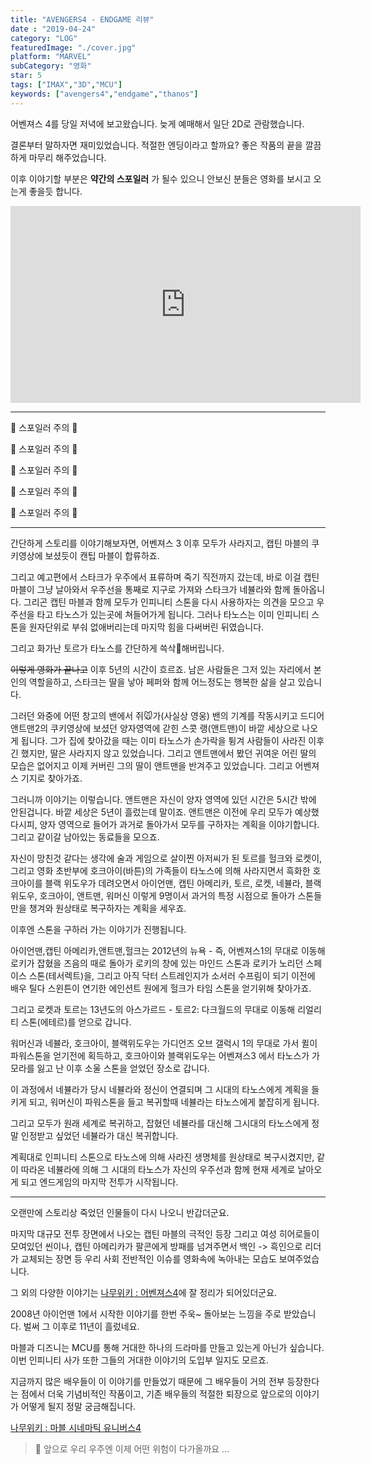 ```yaml
---
title: "AVENGERS4 - ENDGAME 리뷰"
date : "2019-04-24"
category: "LOG"
featuredImage: "./cover.jpg"
platform: "MARVEL"
subCategory: "영화"
star: 5
tags: ["IMAX","3D","MCU"]
keywords: ["avengers4","endgame","thanos"]
---
```


어벤져스 4를 당일 저녁에 보고왔습니다. 늦게 예매해서 일단 2D로 관람했습니다.

결론부터 말하자면 재미있었습니다. 적절한 엔딩이라고 할까요? 좋은 작품의 끝을 깔끔하게 마무리 해주었습니다.

이후 이야기할 부분은 __약간의 스포일러__ 가 될수 있으니 안보신 분들은 영화를 보시고 오는게 좋을듯 합니다.

<iframe width="560" height="315" src="https://www.youtube.com/embed/Q8-QBK27hrU" frameborder="0" allow="accelerometer; autoplay; encrypted-media; gyroscope; picture-in-picture" allowfullscreen></iframe>

- - -

🚧 스포일러 주의 🚧

🚧 스포일러 주의 🚧

🚧 스포일러 주의 🚧

🚧 스포일러 주의 🚧

🚧 스포일러 주의 🚧

- - -

간단하게 스토리를 이야기해보자면, 어벤져스 3 이후 모두가 사라지고, 캡틴 마블의 쿠키영상에 보셨듯이 캔팁 마블이 합류하죠.

그리고 예고편에서 스타크가 우주에서 표류하며 죽기 직전까지 갔는데, 바로 이걸 캡틴 마블이 그냥 날아와서 우주선을 통째로 지구로 가져와 스타크가 네뷸라와 함께 돌아옵니다. 그리곤 캡틴 마블과 함께 모두가 인피니티 스톤을 다시 사용하자는 의견을 모으고 우주선을 타고 타노스가 있는곳에 쳐들어가게 됩니다. 그러나 타노스는 이미 인피니티 스톤을 원자단위로 부숴 없애버리는데 마지막 힘을 다써버린 뒤였습니다.

그리고 화가난 토르가 타노스를 간단하게 쓱삭🔪해버립니다.

~~이렇게 영화가 끝나고~~ 이후 5년의 시간이 흐르죠. 남은 사람들은 그저 있는 자리에서 본인의 역할을하고, 스타크는 딸을 낳아 페퍼와 함께 어느정도는 행복한 삶을 살고 있습니다.

그러던 와중에 어떤 창고의 밴에서 쥐🐭가(사실상 영웅) 밴의 기계를 작동시키고 드디어 앤트맨2의 쿠키영상에 보셨던 양자영역에 갇힌 스콧 랭(앤트맨)이 바깥 세상으로 나오게 됩니다. 그가 집에 찾아갔을 때는 이미 타노스가 손가락을 튕겨 사람들이 사라진 이후긴 했지만, 딸은 사라지지 않고 있었습니다. 그리고 앤트맨에서 봤던 귀여운 어린 딸의 모습은 없어지고 이제 커버린 그의 딸이 앤트맨을 반겨주고 있었습니다. 그리고 어벤져스 기지로 찾아가죠.

그러니까 이야기는 이렇습니다. 앤트맨은 자신이 양자 영역에 있던 시간은 5시간 밖에 안된겁니다. 바깥 세상은 5년이 흘렀는데 말이죠. 앤트맨은 이전에 우리 모두가 예상했다시피, 양자 영역으로 들어가 과거로 돌아가서 모두를 구하자는 계획을 이야기합니다. 그리고 같이갈 남아있는 동료들을 모으죠.

자신이 망친것 같다는 생각에 술과 게임으로 살이찐 아저씨가 된 토르를 헐크와 로켓이, 그리고 영화 초반부에 호크아이(바튼)의 가족들이 타노스에 의해 사라지면서 흑화한 호크아이를 블랙 위도우가 데려오면서 아이언맨, 캡틴 아메리카, 토르, 로켓, 네뷸라, 블랙위도우, 호크아이, 앤트맨, 워머신 이렇게 9명이서 과거의 특정 시점으로 돌아가 스톤들만을 챙겨와 원상태로 복구하자는 계획을 세우죠.

이후엔 스톤을 구하러 가는 이야기가 진행됩니다.

아이언맨,캡틴 아메리카,앤트맨,헐크는 2012년의 뉴욕 - 즉, 어벤져스1의 무대로 이동해 로키가 잡혔을 즈음의 때로 돌아가 로키의 창에 있는 마인드 스톤과 로키가 노리던 스페이스 스톤(테서렉트)을, 그리고 아직 닥터 스트레인지가 소서러 수프림이 되기 이전에 배우 틸다 스윈튼이 연기한 에인션트 원에게 헐크가 타임 스톤을 얻기위해 찾아가죠.

그리고 로켓과 토르는 13년도의 아스가르드 - 토르2: 다크월드의 무대로 이동해 리얼리티 스톤(에테르)를 얻으로 갑니다.

워머신과 네뷸라, 호크아이, 블랙위도우는 가디언즈 오브 갤럭시 1의 무대로 가서 퀼이 파워스톤을 얻기전에 획득하고, 호크아이와 블랙위도우는 어벤져스3 에서 타노스가 가모라를 잃고 난 이후 소울 스톤을 얻었던 장소로 갑니다.

이 과정에서 네뷸라가 당시 네뷸라와 정신이 연결되며 그 시대의 타노스에게 계획을 들키게 되고, 워머신이 파워스톤을 들고 복귀할때 네뷸라는 타노스에게 붙잡히게 됩니다.

그리고 모두가 원래 세계로 복귀하고, 잡혔던 네뷸라를 대신해 그시대의 타노스에게 정말 인정받고 싶었던 네뷸라가 대신 복귀합니다.

계획대로 인피니티 스톤으로 타노스에 의해 사라진 생명체를 원상태로 복구시켰지만, 같이 따라온 네뷸라에 의해 그 시대의 타노스가 자신의 우주선과 함께 현재 세계로 날아오게 되고 엔드게임의 마지막 전투가 시작됩니다.

- - -

오랜만에 스토리상 죽었던 인물들이 다시 나오니 반갑더군요.

마지막 대규모 전투 장면에서 나오는 캡틴 마블의 극적인 등장 그리고 여성 히어로들이 모여있던 씬이나, 캡틴 아메리카가 팔콘에게 방패를 넘겨주면서 백인 -> 흑인으로 리더가 교체되는 장면 등 우리 사회 전반적인 이슈를 영화속에 녹아내는 모습도 보여주었습니다.

그 외의 다양한 이야기는 [나무위키 : 어벤져스4](https://namu.wiki/w/%EC%96%B4%EB%B2%A4%EC%A0%B8%EC%8A%A4:%20%EC%97%94%EB%93%9C%EA%B2%8C%EC%9E%84?from=%EC%96%B4%EB%B2%A4%EC%A0%B8%EC%8A%A44)에 잘 정리가 되어있더군요.

2008년 아이언맨 1에서 시작한 이야기를 한번 주욱~ 돌아보는 느낌을 주로 받았습니다. 벌써 그 이후로 11년이 흘렀네요.

마블과 디즈니는 MCU를 통해 거대한 하나의 드라마를 만들고 있는게 아닌가 싶습니다. 이번 인피니티 사가 또한 그들의 거대한 이야기의 도입부 일지도 모르죠.

지금까지 많은 배우들이 이 이야기를 만들었기 때문에 그 배우들이 거의 전부 등장한다는 점에서 더욱 기념비적인 작품이고, 기존 배우들의 적절한 퇴장으로 앞으로의 이야기가 어떻게 될지 정말 궁금해집니다.

[나무위키 : 마블 시네마틱 유니버스4](https://namu.wiki/w/%EB%A7%88%EB%B8%94%20%EC%8B%9C%EB%84%A4%EB%A7%88%ED%8B%B1%20%EC%9C%A0%EB%8B%88%EB%B2%84%EC%8A%A4/%ED%8E%98%EC%9D%B4%EC%A6%88%204?from=%EB%A7%88%EB%B8%94%20%ED%8E%98%EC%9D%B4%EC%A6%88%204)

>🤔 앞으로 우리 우주엔 이제 어떤 위험이 다가올까요 ...